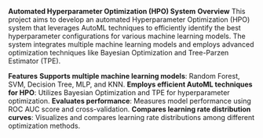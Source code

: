   **Automated Hyperparameter Optimization (HPO) System**
__Overview__
This project aims to develop an automated Hyperparameter Optimization (HPO) system that leverages AutoML techniques to efficiently identify the best hyperparameter configurations for various machine learning models. The system integrates multiple machine learning models and employs advanced optimization techniques like Bayesian Optimization and Tree-Parzen Estimator (TPE).

__Features__
__Supports multiple machine learning models__: Random Forest, SVM, Decision Tree, MLP, and KNN.
__Employs efficient AutoML techniques for HPO__: Utilizes Bayesian Optimization and TPE for hyperparameter optimization.
__Evaluates performance__: Measures model performance using ROC AUC score and cross-validation.
__Compares learning rate distribution curves__: Visualizes and compares learning rate distributions among different optimization methods.